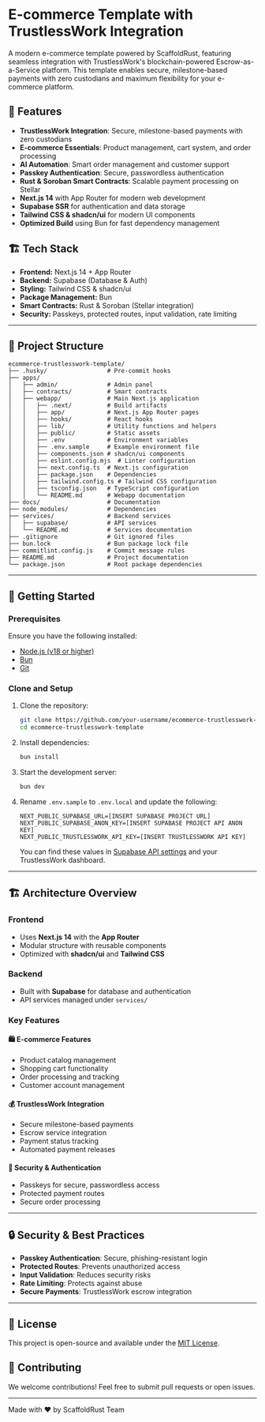 # E-commerce Template with TrustlessWork Integration

A modern e-commerce template powered by ScaffoldRust, featuring seamless integration with TrustlessWork's blockchain-powered Escrow-as-a-Service platform. This template enables secure, milestone-based payments with zero custodians and maximum flexibility for your e-commerce platform.

## 🚀 Features

- **TrustlessWork Integration**: Secure, milestone-based payments with zero custodians
- **E-commerce Essentials**: Product management, cart system, and order processing
- **AI Automation**: Smart order management and customer support
- **Passkey Authentication**: Secure, passwordless authentication
- **Rust & Soroban Smart Contracts**: Scalable payment processing on Stellar
- **Next.js 14** with App Router for modern web development
- **Supabase SSR** for authentication and data storage
- **Tailwind CSS & shadcn/ui** for modern UI components
- **Optimized Build** using Bun for fast dependency management

## 🏗 Tech Stack

- **Frontend:** Next.js 14 + App Router
- **Backend:** Supabase (Database & Auth)
- **Styling:** Tailwind CSS & shadcn/ui
- **Package Management:** Bun
- **Smart Contracts:** Rust & Soroban (Stellar integration)
- **Security:** Passkeys, protected routes, input validation, rate limiting

---

## 📂 Project Structure

```
ecommerce-trustlesswork-template/
├── .husky/                 # Pre-commit hooks
├── apps/
│   ├── admin/              # Admin panel
│   ├── contracts/          # Smart contracts
│   ├── webapp/             # Main Next.js application
│   │   ├── .next/          # Build artifacts
│   │   ├── app/            # Next.js App Router pages
│   │   ├── hooks/          # React hooks
│   │   ├── lib/            # Utility functions and helpers
│   │   ├── public/         # Static assets
│   │   ├── .env            # Environment variables
│   │   ├── .env.sample     # Example environment file
│   │   ├── components.json # shadcn/ui components
│   │   ├── eslint.config.mjs  # Linter configuration
│   │   ├── next.config.ts  # Next.js configuration
│   │   ├── package.json    # Dependencies
│   │   ├── tailwind.config.ts # Tailwind CSS configuration
│   │   ├── tsconfig.json   # TypeScript configuration
│   │   └── README.md       # Webapp documentation
├── docs/                   # Documentation
├── node_modules/           # Dependencies
├── services/               # Backend services
│   ├── supabase/           # API services
│   └── README.md           # Services documentation
├── .gitignore              # Git ignored files
├── bun.lock                # Bun package lock file
├── commitlint.config.js    # Commit message rules
├── README.md               # Project documentation
└── package.json            # Root package dependencies
```

---

## 🏃 Getting Started

### Prerequisites

Ensure you have the following installed:

- [Node.js (v18 or higher)](https://nodejs.org/)
- [Bun](https://bun.sh/)
- [Git](https://git-scm.com/)

### Clone and Setup

1. Clone the repository:

   ```bash
   git clone https://github.com/your-username/ecommerce-trustlesswork-template.git
   cd ecommerce-trustlesswork-template
   ```

2. Install dependencies:

   ```bash
   bun install
   ```

3. Start the development server:

   ```bash
   bun dev
   ```

4. Rename `.env.sample` to `.env.local` and update the following:
   ```
   NEXT_PUBLIC_SUPABASE_URL=[INSERT SUPABASE PROJECT URL]
   NEXT_PUBLIC_SUPABASE_ANON_KEY=[INSERT SUPABASE PROJECT API ANON KEY]
   NEXT_PUBLIC_TRUSTLESSWORK_API_KEY=[INSERT TRUSTLESSWORK API KEY]
   ```
   You can find these values in [Supabase API settings](https://app.supabase.com/project/_/settings/api) and your TrustlessWork dashboard.

---

## 🏗 Architecture Overview

### Frontend

- Uses **Next.js 14** with the **App Router**
- Modular structure with reusable components
- Optimized with **shadcn/ui** and **Tailwind CSS**

### Backend

- Built with **Supabase** for database and authentication
- API services managed under `services/`

### Key Features

#### 🛍️ E-commerce Features

- Product catalog management
- Shopping cart functionality
- Order processing and tracking
- Customer account management

#### 💰 TrustlessWork Integration

- Secure milestone-based payments
- Escrow service integration
- Payment status tracking
- Automated payment releases

#### 🔐 Security & Authentication

- Passkeys for secure, passwordless access
- Protected payment routes
- Secure order processing

---

## 🔒 Security & Best Practices

- **Passkey Authentication**: Secure, phishing-resistant login
- **Protected Routes**: Prevents unauthorized access
- **Input Validation**: Reduces security risks
- **Rate Limiting**: Protects against abuse
- **Secure Payments**: TrustlessWork escrow integration

---

## 📜 License

This project is open-source and available under the [MIT License](LICENSE).

## 🚀 Contributing

We welcome contributions! Feel free to submit pull requests or open issues.

---

Made with ❤️ by ScaffoldRust Team
